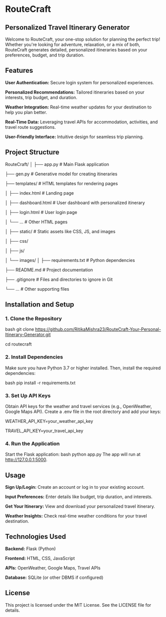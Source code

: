 # RouteCraft

## Personalized Travel Itinerary Generator

Welcome to RouteCraft, your one-stop solution for planning the perfect trip! Whether you're looking for adventure, relaxation, or a mix of both, RouteCraft generates detailed, personalized itineraries based on your preferences, budget, and trip duration.

## Features

**User Authentication:** Secure login system for personalized experiences.

**Personalized Recommendations:** Tailored itineraries based on your interests, trip budget, and duration.

**Weather Integration:** Real-time weather updates for your destination to help you plan better.

**Real-Time Data:** Leveraging travel APIs for accommodation, activities, and travel route suggestions.

**User-Friendly Interface:** Intuitive design for seamless trip planning.

## Project Structure


RouteCraft/
│
├── app.py                 # Main Flask application

├── gen.py                 # Generative model for creating itineraries

├── templates/             # HTML templates for rendering pages

│   ├── index.html         # Landing page

│   ├── dashboard.html     # User dashboard with personalized itinerary

│   ├── login.html         # User login page

│   └── ...                # Other HTML pages

│
├── static/                # Static assets like CSS, JS, and images

│   ├── css/

│   ├── js/


│   └── images/
│
├── requirements.txt       # Python dependencies

├── README.md              # Project documentation

├── .gitignore             # Files and directories to ignore in Git

└── ...                    # Other supporting files

## Installation and Setup
### 1. Clone the Repository
bash
git clone https://github.com/RitikaMishra23/RouteCraft-Your-Personal-Itinerary-Generator.git

cd routecraft
### 2. Install Dependencies
Make sure you have Python 3.7 or higher installed. Then, install the required dependencies:

bash
pip install -r requirements.txt

### 3. Set Up API Keys
Obtain API keys for the weather and travel services (e.g., OpenWeather, Google Maps API).
Create a .env file in the root directory and add your keys:

WEATHER_API_KEY=your_weather_api_key

TRAVEL_API_KEY=your_travel_api_key

### 4. Run the Application
Start the Flask application:
bash
python app.py
The app will run at http://127.0.0.1:5000.

## Usage
**Sign Up/Login:** Create an account or log in to your existing account.

**Input Preferences:** Enter details like budget, trip duration, and interests.

**Get Your Itinerary:** View and download your personalized travel itinerary.

**Weather Insights:** Check real-time weather conditions for your travel destination.

## Technologies Used

**Backend:** Flask (Python)

**Frontend:** HTML, CSS, JavaScript

**APIs:** OpenWeather, Google Maps, Travel APIs

**Database:** SQLite (or other DBMS if configured)


## License
This project is licensed under the MIT License. See the LICENSE file for details.

